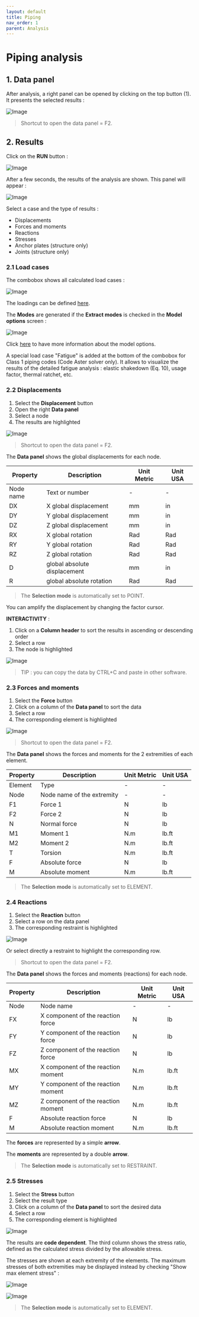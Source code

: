 ```yaml
---
layout: default
title: Piping
nav_order: 1
parent: Analysis
---
```


# Piping analysis

## 1. Data panel

After analysis, a right panel can be opened by clicking on the top button (1). It presents the selected results :

![Image](../Images/Analysis5.jpg)

>Shortcut to open the data panel = F2.

## 2. Results

Click on the **RUN** button :

![Image](../Images/Analysis3.jpg)

After a few seconds, the results of the analysis are shown. This panel will appear :

![Image](../Images/Analysis4.jpg)

Select a case and the type of results :

- Displacements
- Forces and moments
- Reactions
- Stresses
- Anchor plates (structure only)
- Joints (structure only)

### 2.1 Load cases

The combobox shows all calculated load cases :

![Image](../Images/Analysis7.jpg)

The loadings can be defined [here](https://documentation.metapiping.com/Loads/index.html).

The **Modes** are generated if the **Extract modes** is checked in the **Model options** screen :

![Image](../Images/Analysis6.jpg)

Click [here](https://documentation.metapiping.com/Design/Specification/Options.html) to have more information about the model options.


A special load case "Fatigue" is added at the bottom of the combobox for Class 1 piping codes (Code Aster solver only). It allows to visualize the results of the detailed fatigue analysis : elastic shakedown (Eq. 10), usage factor, thermal ratchet, etc.

### 2.2 Displacements

1. Select the **Displacement** button
2. Open the right **Data panel**
3. Select a node
4. The results are highlighted

![Image](../Images/Analysis8.jpg)

>Shortcut to open the data panel = F2.

The **Data panel** shows the global displacements for each node.

| Property | Description | Unit Metric | Unit USA |
| -------- | ----------- | ---- | ---- |
| Node name | Text or number | - | - |
| DX | X global displacement | mm | in |
| DY | Y global displacement  | mm | in |
| DZ | Z global displacement  | mm | in |
| RX | X global rotation | Rad | Rad |
| RY | Y global rotation  | Rad | Rad |
| RZ | Z global rotation  | Rad | Rad |
| D | global absolute displacement | mm | in |
| R | global absolute rotation | Rad | Rad |

>The **Selection mode** is automatically set to POINT.

You can amplify the displacement by changing the factor cursor.

**INTERACTIVITY** :

1. Click on a **Column header** to sort the results in ascending or descending order
2. Select a row
4. The node is highlighted

![Image](../Images/Analysis9.jpg)

>TIP : you can copy the data by CTRL+C and paste in other software.

### 2.3 Forces and moments

1. Select the **Force** button
2. Click on a column of the **Data panel** to sort the data
3. Select a row
4. The corresponding element is highlighted

![Image](../Images/Analysis10.jpg)

>Shortcut to open the data panel = F2.

The **Data panel** shows the forces and moments for the 2 extremities of each element.

| Property | Description | Unit Metric | Unit USA |
| -------- | ----------- | ---- | ---- |
| Element | Type | - | - |
| Node | Node name of the extremity | - | - |
| F1 | Force 1 | N | lb |
| F2 | Force 2 | N | lb |
| N | Normal force | N | lb |
| M1 | Moment 1 | N.m | lb.ft |
| M2 | Moment 2 | N.m | lb.ft |
| T | Torsion | N.m | lb.ft |
| F | Absolute force | N | lb |
| M | Absolute moment | N.m | lb.ft |

>The **Selection mode** is automatically set to ELEMENT.

### 2.4 Reactions

1. Select the **Reaction** button
2. Select a row on the data panel
3. The corresponding restraint is highlighted

![Image](../Images/Analysis11.jpg)

Or select directly a restraint to highlight the corresponding row.

>Shortcut to open the data panel = F2.

The **Data panel** shows the forces and moments (reactions) for each node.

| Property | Description | Unit Metric | Unit USA |
| -------- | ----------- | ---- | ---- |
| Node | Node name | - | - |
| FX | X component of the reaction force | N | lb |
| FY | Y component of the reaction force | N | lb |
| FZ | Z component of the reaction force | N | lb |
| MX | X component of the reaction moment | N.m | lb.ft |
| MY | Y component of the reaction moment | N.m | lb.ft |
| MZ | Z component of the reaction moment | N.m | lb.ft |
| F | Absolute reaction force | N | lb |
| M | Absolute reaction moment | N.m | lb.ft |

The **forces** are represented by a simple **arrow**.

The **moments** are represented by a double **arrow**.

>The **Selection mode** is automatically set to RESTRAINT.

### 2.5 Stresses

1. Select the **Stress** button
2. Select the result type
3. Click on a column of the **Data panel** to sort the desired data
4. Select a row
5. The corresponding element is highlighted

![Image](../Images/Analysis12.jpg)

The results are **code dependent**. The third column shows the stress ratio, defined as the calculated stress divided by the allowable stress.

The stresses are shown at each extremity of the elements. The maximum stresses of both extremities may be displayed instead by checking "Show max element stress" :

![Image](../Images/Analysis14.jpg)

![Image](../Images/Analysis13.jpg)

>The **Selection mode** is automatically set to ELEMENT.

